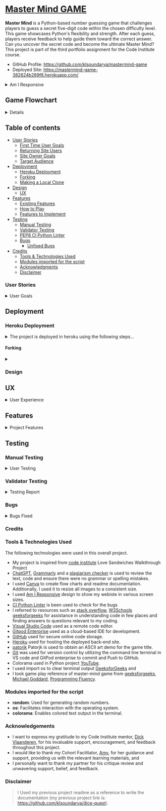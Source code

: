 # [Master Mind GAME](https://mastermind-game-382624b289f8.herokuapp.com/)

**Master Mind** is a Python-based number guessing game that challenges players to guess a secret five-digit code within the chosen difficulty level. This game showcases Python's flexibility and strength. After each guess, players receive feedback to help guide them toward the correct answer. Can you uncover the secret code and become the ultimate Master Mind? This project is part of the third portfolio assignment for the Code Institute course.

- GitHub Profile: <https://github.com/klsoundarya/mastermind-game>
- Deployed Site: <https://mastermind-game-382624b289f8.herokuapp.com/>

<details>
<summary>Am I Responsive</summary>
<br>

![Am I Responsive](read-me/images/am-i-responsive.PNG)

</details>

## Game Flowchart

<details>
<br>

Due to ongoing changes in the project development process, the current flowchart design differs slightly from the project as it is now.

![screenshot](read-me/images/master-mind-game-flowchart.png)

</details>

## Table of contents

- [User Stories](#user-stories)
  - [First Time User Goals](#first-time-user-goals)
  - [Returning Site Users](#returning-site-users)
  - [Site Owner Goals](#site-owner-goals)
  - [Target Audience](#target-audience)
- [Deployment](#deployment)
  - [Heroku Deployment](#heroku-deployment)
  - [Forking](#forking)
  - [Making a Local Clone](#making-a-local-clone)
- [Design](#design)
  - [UX](#ux)
- [Features](#features)
  - [Existing Features](#existing-features)
  - [How to Play](#how-to-play)
  - [Features to Implement](#features-to-implement)
- [Testing](#testing)
  - [Manual Testing](#manual-testing)
  - [Validator Testing](#validator-testing)
  - [PEP8 CI Python Linter](#pep8-ci-python-linter)
  - [Bugs](#bugs)
    - [Unfixed Bugs](#unfixed-bugs)
- [Credits](#credits)
  - [Tools & Technologies Used](#tools--technologies-used)
  - [Modules imported for the script](#modules-imported-for-the-script)
  - [Acknowledgments](#acknowledgements)
  - [Disclaimer](#disclaimer)

### User Stories
<!-- Read few README documents of previous batches to understand user stories and wrote accordingly -->
<!-- Some of the mentioned user stories have already been implemented, while the remaining ones are planned for future features. -->

<details>
<summary>User Goals</summary>
<br>

#### First time User Goals

- As a user, I want to easily understand the rules and objective of the Mastermind game.
- As a user, I want to seamlessly register my name before starting the game.
- As a user, I want to select the difficulty level to match my skill and preference.
- As a user, I want to see the game title and instructions presented clearly in an engaging manner.
- As a user, I want to experience smooth and interactive gameplay with helpful feedback for each guess.
- As a user, I want to receive clear notifications on my progress, including how many digits I guessed correctly and in the correct position.
- As a user, I want the game to handle invalid inputs gracefully, providing me with clear instructions on what to do next.
- As a user, I want the option to quit the game at any point if I decide to stop playing.
- As a user, I want the game to congratulate me when I win and provide encouragement if I lose, enhancing my overall experience.
- As a user, I want the game to offer me an easy way to start a new game or restart after finishing one.
- As a user, I want the game to provide a consistent experience across different devices and screen sizes.
- As a user, I want the game interface to be intuitive and easy to navigate, ensuring a hassle-free gameplay experience.

#### Returning Site Users

- As a returning user, I want to skip the detailed rules and jump straight into gameplay.
- As a returning user, I want to remember my previous settings or allow me to quickly re-enter them.
- As a returning user, I want to challenge myself with different difficulty levels to keep the game interesting.
- As a returning user, I want to see improvements or new features added to the game since my last playthrough.
- As a returning user, I want to easily share my game achievements with friends or on social media.
- As a returning user, I want to compete against my previous scores or track my progress over time.
- As a returning user, I want to have a quick and seamless start to a new game without unnecessary delays.
- As a returning user, I want to experience smooth performance and bug-free gameplay regardless of any updates.

#### Site Owner Goals

- As a site owner, I want to create an engaging and enjoyable experience for users by providing a well-designed and interactive Mastermind game that captures their interest and keeps them returning to play.
- As a site owner, I want to ensure that the game accurately provides feedback on players' guesses, indicating correct digits and their positions, to offer a fair and transparent gaming experience.
- As a site owner, I want the game to perform smoothly across various devices and screen sizes, ensuring that all users can enjoy the game without technical issues or delays.
- As a site owner, I want the game's interface to be intuitive and easy to navigate, allowing players to understand and play the game without confusion.
- As a site owner, I want to keep the game updated with new features, improvements, and bug fixes to maintain user interest and ensure the game remains functional and enjoyable.
- As a site owner, I want to provide clear and concise instructions and rules for the game, ensuring that all players understand how to play and what to expect.
- As a site owner, I want to offer different difficulty levels so that players of all skill levels can enjoy the game and find it challenging and rewarding.
- As a site owner, I want to implement features that enhance player interaction, such as leaderboards or social sharing options, to foster a sense of community and competition.
- As a site owner, I want to ensure the game has high replayability by randomizing the secret numbers each game and potentially adding new game modes to keep players engaged.
- As a site owner, I want to gather user feedback on the game's functionality and enjoyment, using this input to make informed improvements and maintain high player satisfaction.
- As a site owner, I want to highlight the educational value of the game, such as improving logical thinking and problem-solving skills, to attract users interested in educational gaming.

### Target Audience

The Mastermind game is designed for puzzle enthusiasts and individuals who enjoy strategic, logic-based challenges. It appeals to those who like to test their deductive reasoning and problem-solving skills in a fun, competitive environment. The game is suitable for a wide age range, from older children to adults, making it an excellent choice for family game nights or intellectual entertainment. Its blend of simplicity in concept and complexity in execution makes it engaging for both casual players and serious gamers looking for a stimulating mental exercise. The game's interactive nature and progressively challenging gameplay provide a satisfying experience for those seeking an enjoyable and rewarding pastime.

</details>

## Deployment

### Heroku Deployment

<details>
<summary>The project is deployed in heroku using the following steps...</summary>
<br>

1. Create an account or log in to Heroku.
2. Click "New" on the dashboard and select "Create New App".
3. Choose a unique app name.
4. Select your region (US or Europe).
5. Add payment method if required.
6. Click "Create App".
7. Go to the Settings tab.
8. Under Config Vars, click "Reveal Config Vars".
9. Add a new Config Var: key = PORT, value = 8000.
10. Under Buildpacks, click "Add Buildpacks".
11. Select "python" and then "nodejs". Ensure python is first.
12. Go to the Deploy tab.
13. Select GitHub as the deployment method and confirm.
14. Search and connect your repository.
15. Choose automatic or manual deploy.
16. Click "View" to see the live site.

</details>

#### Forking

<details>
<summary></summary>
<br>

By forking the GitHub Repository, we make a copy of the original repository on our GitHub account to view and/or make changes without affecting the original owner's repository.

You can fork this repository by using the following steps:

1. Log in to GitHub and locate the [mastermind-game repository](https://github.com/klsoundarya/mastermind-game)
2. At the top of the Repository (not top of page) just above the "Settings" Button on the menu, locate the "Fork" Button.
3. Once clicked, you should now have a copy of the original repository in your own GitHub account!

### Making a Local Clone

1. Log in to GitHub and locate the [mastermind-game repository](https://github.com/klsoundarya/mastermind-game)
2. Find the Code button situated above the file list and give it a click.
3. Choose your preferred cloning method — whether it's HTTPS, SSH, or GitHub and hit the copy button to copy the URL to your clipboard.
4. Launch Git Bash or Terminal.
5. Navigate to the directory where you want the cloned directory to reside.
6. In your IDE Terminal, input the following command to clone the repository:

> git clone <https://github.com/klsoundarya/mastermind-game>

**Press Enter and your local clone will be created**.

The live link can be found here - [Mastermind Game](https://mastermind-game-382624b289f8.herokuapp.com/)

This project is deployed using the Code Institute's mock terminal for Heroku.

</details>

### Design

## UX

<details>
<summary>User Experience</summary>
<br>

Mastermind is a classic code-breaking game that challenges players to guess a secret number. Below is an outline of the user experience:

1. **Game Introduction**:

   - Upon launching the game, the user is welcomed with a colorful ASCII art title and presented with two options:
     - Starting the game
     - Displaying the instructions

2. **Displaying the Rules**:

   - If the user chooses to view the instructions, the game rules are displayed:
     - Guess the computer's random 5-digit number within the allowed attempts.
     - After each guess, feedback is provided to indicate the correctness of the digits guessed:
       - Correct digits in the correct positions.
       - 'X' for incorrect digits.
     - The game provides feedback after each guess to help narrow down the possibilities.
     - Use the feedback to refine your next guess and increase your chances of winning.
     - After winning or losing, the player can start a new game or quit the game.

3. **Getting Player Name**:

   - The user is prompted to enter their name, which must be less than 25 characters and contain only letters.

4. **Difficulty Levels**:

   - The game offers three difficulty levels, allowing users to choose their preferred level:
     - Easy (10 attempts)
     - Medium (7 attempts)
     - Hard (5 attempts)

5. **Guessing the Secret Number**:

   - The user tries to guess the secret 5-digit number.
   - After each guess, feedback is provided:
     - If the guessed number is less than the actual number, a message indicates that the guessed number is lower.
     - If the guessed number is higher than the actual number, a message indicates that the guessed number is higher.
     - Correct digits in the correct positions are highlighted in green.
     - Incorrect digits are marked with 'X'.
   - The user continues guessing until they find the correct number or exceed the maximum allowed attempts.

6. **Game Over**:

   - The game ends when the number is guessed correctly or the user exceeds the maximum attempts allowed.
   - The user has the option to start a new round and guess a different secret number or quit the game.

7. **Command for Quitting**:

   - At any time, the user can quit the game by entering 'q'.

8. **Clear Terminal**:

   - The terminal is cleared every time a new function is called to simulate a new page appearance, ensuring a clean and organized user interface.

9. **Command for Starting/Re-starting**:

   - At any time, the user can start/re-start the game by entering 's'.

This user experience ensures that players are engaged, challenged, and provided with clear feedback throughout the game, making it both fun and intellectually stimulating.

### Five Planes of User Experience

The five planes are like layers that designers think about when making things for people to use. It starts with big ideas and end with the actual look and feel of what users interact with.

#### The Strategy Plane

The Mastermind game aims to provide an engaging and challenging experience for users by having them guess a secret 5-digit number within a specified number of attempts.

#### The Scope Plane

The core functionality of the Mastermind game includes starting a new game, displaying rules and instructions, allowing users to select difficulty levels, making guesses with feedback, tracking the number of attempts, displaying game outcomes (win/lose), and enabling users to restart or quit the game. The content requirements encompass a welcome message and title display, instructions and rules, difficulty level options, feedback messages for each guess, and end-of-game messages (congratulations or encouragement to try again).

#### The Structure Plane

The user begins at the main menu, where they can read the game rules and instructions, select a difficulty level which sets the number of attempts allowed, and then proceed to make guesses and receive feedback on each attempt; after each game, the user has the option to play again or quit.

#### The Skeleton Plane

The interface design for the Mastermind game includes a main menu with options to view rules, select difficulty, and start the game; a game screen with an input field for guessing the number, feedback messages, and the number of remaining attempts; and an end-of-game screen with a message indicating win or loss and an option to play again or quit. The navigation design ensures clear and straightforward transitions between the main menu, game play, and end-of-game screens, with consistent use of color and formatting (using Colorama) to highlight important information and feedback.

Please refer to the [Game Flowchart](#game-flowchart) section.

#### The Surface Plane

The visual design of the Mastermind game includes a carefully chosen color scheme: green for correct digits and positive feedback, yellow for guidance messages and warnings, and red for incorrect digits and end-of-game messages. Clear and readable fonts are used for all text, with emphasis on important feedback. The layout features a centered ASCII art title for an engaging welcome, a clean and simple design for the main menu and game screen, and consistent spacing and alignment to enhance readability. The use of ASCII art for the title and consistent color usage creates a distinctive look and feel for the game, contributing to its unique branding.

[View the live site here.](https://mastermind-game-382624b289f8.herokuapp.com/)

</details>

## Features

<details>
<summary>Project Features</summary>
<br>

## Existing Features

1. **Color Support with Colorama**:
   - Utilizes `colorama` for terminal text coloring (`Fore` for foreground colors) throughout the user interface and feedback messages.

2. **ASCII Art Title Display**:
   - Displays a styled ASCII art title for the game using green color.

3. **Function for Clearing Terminal**:
   - `clear_the_terminal()` function clears the terminal screen, making the interface cleaner and more interactive.

4. **Player Name Input**:
   - `get_player_name()` prompts the player to enter their name, validating input length and content (letters only).

5. **Difficulty Selection**:
   - `select_difficulty()` allows the player to choose between easy, medium, and hard difficulty levels, affecting the number of attempts allowed.

6. **Random Number Generation**:
   - `generate_secret_number()` generates a random 5-digit number for the player to guess.

7. **Game Rules Display**:
   - `display_rules()` function provides the rules and instructions for playing the game, formatted with color for emphasis.

8. **Game Play Logic**:
   - `game_play()` function handles the core gameplay:
     - Allows the player to guess the secret number within a set number of attempts.
     - Provides feedback on each guess regarding correctness and position of digits.
     - Handles user input for quitting or restarting the game.

9. **Main Menu and Restart Functionality**:
   - `main_menu()` function serves as the central hub for starting or restarting the game.
   - Prompts the user for input to play again or quit.
   - Utilizes recursion for restarting the game upon player choice.

10. **Input Validation**:
    - Validates user inputs throughout the game to ensure they meet expected formats and constraints.

11. **Graceful Exit**:
    - Provides a clear and informative exit message when the game ends.

These features collectively create an interactive and user-friendly game experience, integrating ASCII art, color-coded text, input validation, and clear game flow management. Each function serves a specific purpose in maintaining the game's structure and enhancing user engagement.

## How to Play

- The goal is to guess the secret 5-digit number correctly within the allotted number of attempts, which varies based on the chosen difficulty level:
  - Easy: 10 attempts
  - Medium: 7 attempts
  - Hard: 5 attempts

- To make a guess, type in a 5-digit number and press enter.

- After each guess, feedback is provided on the digits guessed:

  - If the guessed number is less than the actual number, a message indicates that the guessed number is lower.
  - If the guessed number is higher than the actual number, a message indicates that the guessed number is higher.
  - Correct digits in the correct positions are highlighted in green.
  - Incorrect digits are marked with 'X'.

- Example feedback:
  - If you guess "12345" and the secret number is "15342":
    - "1" and "5" are correct and in the right position: They will be highlighted in green.
    - "3", "4", and "2" are incorrect or not in the right position: They will be marked with 'X'.

- You win if you guess the secret number within the allotted number of attempts, and lose if you fail to do so.

- Once the game is over, you can start a new round and guess a different secret number.

- At any time, you can quit the game by entering 'q'.

This user-friendly gameplay ensures that players receive clear and actionable feedback, making the game both challenging and engaging.

## Features to Implement

1. **Score Tracking**:
   - Tracking high scores will be based on the number of attempts taken to guess the secret number, and display the top scores at the end of each game or in a high scores section.

2. **Hint System**:
   - Will Implement a hint system that offers a clue after several incorrect guesses, revealing one digit of the secret number or narrowing down possible digits.

3. **Sound Effects and Music**:
   - Incorporate sound effects for correct and incorrect guesses, as well as background music to enhance the gaming experience.

4. **Multiplayer Mode**:
   - Implement a multiplayer mode where two players can take turns guessing the secret number or compete against each other.

5. **Achievements and Rewards**:
   - Introducing achievements or rewards for completing certain challenges within the game, such as guessing the number within a minimal number of attempts.

6. **Save and Load Game**:
   - Allowing players to save their current game state and resume it later, preserving their progress.

7. **Social Sharing**:
   - Will Integrate social media sharing capabilities to allow players to share their achievements or high scores with friends.

By incorporating these features, it will attract a broader audience to enjoy the game.

</details>

## Testing

### Manual Testing

<!-- Created Table from Table generator -->
<details>
<summary>User Testing</summary>
<br>

| No.  | Action                               | Expected Behavior                                                                                                                                                                                                                                                                                                                                                                                                                                                                                | Pass/Fail  |
|----- |------------------------------------- |------------------------------------------------------------------------------------------------------------------------------------------------------------------------------------------------------------------------------------------------------------------------------------------------------------------------------------------------------------------------------------------------------------------------------------------------------------------------------------------------- |----------- |
| 1.   | ![Welcome-rules](read-me/manual-testing/welcome-rules.PNG)           | The welcome rules explain the Mastermind game's rules, including how to quit and start a new game.                                                                                                                                                                                                                                                                                                                                                                                               | Pass       |
| 2.   | ![Name-error-messages](read-me/manual-testing/name-error-message.PNG)     | During manual testing, it was observed that the user receives appropriate error messages when entering invalid names. The errors include names with numbers or special characters, names exceeding 25 characters, and names containing spaces. After multiple invalid attempts, the user is prompted with a message indicating too many invalid tries, suggesting to start over. This functionality appears to be working as intended, providing clear and concise feedback for invalid inputs.  | Pass       |
| 3.   | ![Retry-name](read-me/manual-testing/retry-name.PNG)              | The program repeatedly prompts the player with "Retry entering your name? (y/n):" without properly validating the response. This leads to invalid responses and an infinite loop.                                                                                                                                                                                                                                                                                                                | Pass       |
| 4.   | ![Chose-difficulty-level](read-me/manual-testing/chose-difficulty-level.PNG)  | The program accurately guides the user to choose a difficulty level and input a 5-digit number. Furthermore, it provides correct feedback indicating whether the guess is "too high" or "too low," and appropriately responds to individual digits entered.                                                                                                                                                                                                                                      | Pass       |
| 5.   | ![Right-guess](read-me/manual-testing/right-guess.PNG)             | This works as expected; after correctly guessing, the player will see the secret 5-digit number, proving themselves to be a true mastermind.                                                                                                                                                                                                                                                                                                                                                     | Pass       |
| 6.   | ![Lost-the-game](read-me/manual-testing/lost-the-game.PNG)           | Upon an incorrect guess or exhaustion of attempts, the player will be shown the secret 5-digit number and prompted to replay the game, functioning as intended.                                                                                                                                                                                                                                                                                                                                  | Pass       |
| 7.   | ![q-func](read-me/manual-testing/q-func.PNG)                  | The 'q' as quit function operates as expected during the game.                                                                                                                                                                                                                                                                                                                                                                                                                                   | Pass       |
| 8.   | ![s-to-start](read-me/manual-testing/s-to-start.PNG)              | The 's' for Starting the game again functions as expected during gameplay.                                                                                                                                                                                                                                                                                                                                                                                                                       | Pass       |

</details>

### Validator Testing

<details>
<summary>Testing Report</summary>
<br>

The game passed through the **Lighthouse test**

- [Lighthouse test](read-me/validator-testing/light-house-testing.PNG)

#### PEP8 CI Python Linter

[PEP8 CI Linter](https://pep8ci.herokuapp.com) was used to validate my **run.py** file.

| Testing                     | Notes                                                                                                | Report   |
|---------------------------- |----------------------------------------------------------------------------------------------------- |--------- |
| ![PEP8-warnings](read-me/validator-testing/pep8-unfixed-bug.PNG)  | The whitespace in the title art cannot be removed, as it would distort the appearance of the title.  | Unfixed  |

</details>

### Bugs

<details>
<summary>Bugs Fixed</summary>
<br>

| No.  | Bugs                | Solution                                                                                                                                                                                                                                            | Notes  |
|----- |-------------------- |---------------------------------------------------------------------------------------------------------------------------------------------------------------------------------------------------------------------------------------------------- |------- |
| 1.   | ![Bug 1](read-me/bugs/bug1.PNG)  | Code issues include trailing whitespace (W291), insufficient spaces before inline comments (E261), module level imports not at the top (E402), block comments not starting with '#' (E265), and lines exceeding 79 characters (E501).               | Fixed    |
| 2.   | ![Bug 2](read-me/bugs/bug2.PNG)  | There are issues with trailing whitespace, line length exceeding 79 characters, and incorrect blank line formatting throughout the code.                                                                                                            | Fixed    |
| 3.   | ![Bug 3](read-me/bugs/bug3.PNG)  | There are issues with lines exceeding character limits (106, 114, 117, 126, 132, 134, 136), incorrect indentation spaces (109), missing '#' for inline comment (109), and unnecessary blank lines containing whitespace (112, 115, 119, 124, 128).  | Fixed    |

### Unfixed Bugs

There are no bugs to be fixed

</details>

</details>

### Credits

### Tools & Technologies Used

The following technologies were used in this overall project.

- My project is inspired from [code institute](https://learn.codeinstitute.net/) Love Sandwiches Walkthrough Project
- [ChatGPT](https://chat.openai.com/), [Grammarly](https://app.grammarly.com/) and a [plagiarism checker](https://www.duplichecker.com/) is used to review the text, code and ensure there were no grammar or spelling mistakes.
- I used [Canva](https://www.canva.com/) to create flow charts and readme documentation. Additionally, I used it to resize all images to a consistent size.
- I used [Am I Responsive](https://ui.dev/amiresponsive) design to show my webiste in various screen sizes.
- [CI Python Linter](https://pep8ci.herokuapp.com/) is been used to check for the bugs
- I referred to resources such as [stack overflow](https://stackoverflow.com/), [W3Schools](https://www.w3schools.com/css/default.asp) [geeksforgeeks]((https://www.geeksforgeeks.org/python-programming-language-tutorial/)) for assistance in understanding code in few places and finding answers to questions relevant to my coding.
- [Visual Studio Code](https://code.visualstudio.com/) used as a remote code editor.
- [Gitpod Enterprise](https://www.gitpod.io/docs/enterprise) used as a cloud-based IDE for development.
- [GitHub](https://github.com) used for secure online code storage.
- [Heroku](https://www.heroku.com/) used for hosting the deployed back-end site.
- [patorjk](https://patorjk.com/software/taag/#p=display&f=Graffiti&t=Type%20Something%20) Patorjk is used to obtain an ASCII art demo for the game title.
- [Git](https://git-scm.com/) was used for version control by utilizing the command line terminal in VS code and GitPod enterprise to commit and Push to GitHub.
- Colorama used in Python project [YouTube](https://www.youtube.com/watch?v=Yq5tL6be0Yk).
- I used import os to clear terminal output [GeeksforGeeks](https://www.geeksforgeeks.org/clear-screen-python/) and
- I took game play reference of master-mind game from [geeksforgeeks](https://www.geeksforgeeks.org/mastermind-game-using-python/), [Michael Goddard](https://www.youtube.com/watch?v=NLfxNo7Q0Pk), [Programming Fluency](https://www.youtube.com/watch?v=oLiiIRZbZsk).

### Modules imported for the script

- **random**: Used for generating random numbers.
- **os**: Facilitates interaction with the operating system.
- **colorama**: Enables colored text output in the terminal.

### Acknowledgements

- I want to express my gratitude to my Code Institute mentor, [Dick Vlaanderen](https://github.com/dickvla), for his invaluable support, encouragement, and feedback throughout this project.
- I would like to thank my Cohort Facilitator, [Amy](https://github.com/amylour), for her guidance and support, providing us with the relevant learning materials, and
- I personally want to thank my partner for his critique review and unwavering support, belief, and feedback.

### Disclaimer

> I Used my previous project readme as a reference to write the documentation (my previous project link is: <https://github.com/klsoundarya/dice-quest>).
